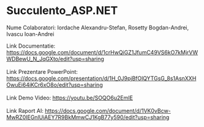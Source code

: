 # Succulento_ASP.NET

Nume Colaboratori: Iordache Alexandru-Stefan, Rosetty Bogdan-Andrei, Ivascu Ioan-Andrei

Link Documentatie:
https://docs.google.com/document/d/1crHwQiGZ1JfumC49VS6kO7kMjrVWWDBewU_N_JqGXto/edit?usp=sharing
<br>
<br>
Link Prezentare PowerPoint:
https://docs.google.com/presentation/d/1H_0J9pjBfOlQYTGsG_8s1AsnXXHOwuEi64iKCr6xO8o/edit?usp=sharing
<br>
<br>
Link Demo Video:
https://youtu.be/SOQO6u2EmIE
<br>
<br>
Link Raport AI:
https://docs.google.com/document/d/1VK0vBcw-MwRZ0IEGnlUiAEY7R9BkMmwCJ1KgB77y590/edit?usp=sharing
